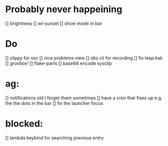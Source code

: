 # Probably never happeining

\[\] brightness
\[\] wl-sunset
\[\] show mode in bar

# Do

\[\] clippy for vsc
\[\] nice problems view
\[\] obs cli for recording
\[\] fix leap.kak
\[\] gruvbox!
\[\] flake-parts
\[\] base64 encode sysclip

# ag:

\[\] notifications old I forget them sometimes
\[\] have a cron that fixes up e.g. the the dots in the bar
\[\] fix the launcher focus

# blocked:

\[\] lambda keybind for searching previous entry
